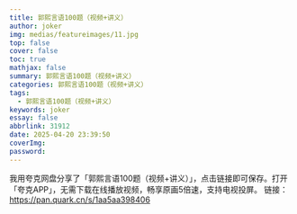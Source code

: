 ```yaml
---
title: 郭熙言语100题（视频+讲义）
author: joker
img: medias/featureimages/11.jpg
top: false
cover: false
toc: true
mathjax: false
summary: 郭熙言语100题（视频+讲义）
categories: 郭熙言语100题（视频+讲义）
tags:
  - 郭熙言语100题（视频+讲义）
keywords: joker
essay: false
abbrlink: 31912
date: 2025-04-20 23:39:50
coverImg:
password:
---
```


我用夸克网盘分享了「郭熙言语100题（视频+讲义）」，点击链接即可保存。打开「夸克APP」，无需下载在线播放视频，畅享原画5倍速，支持电视投屏。
链接：https://pan.quark.cn/s/1aa5aa398406

